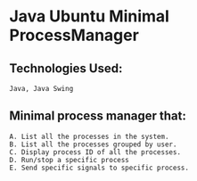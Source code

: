 # Java Ubuntu Minimal ProcessManager
## Technologies Used:
```Java, Java Swing```

 ## Minimal process manager that:
    A. List all the processes in the system.
    B. List all the processes grouped by user.
    C. Display process ID of all the processes.
    D. Run/stop a specific process
    E. Send specific signals to specific process.
